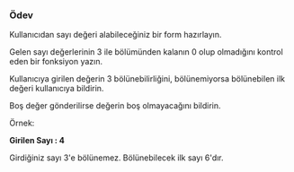 ### Ödev

Kullanıcıdan sayı değeri alabileceğiniz 
bir form hazırlayın. 

Gelen sayı değerlerinin 3 ile bölümünden kalanın 0 olup olmadığını kontrol eden bir fonksiyon yazın.

Kullanıcıya girilen değerin 3 bölünebilirliğini, bölünemiyorsa bölünebilen ilk değeri kullanıcıya bildirin.

Boş değer gönderilirse değerin boş olmayacağını bildirin.

Örnek:

**Girilen Sayı : 4**

Girdiğiniz sayı 3'e bölünemez. Bölünebilecek ilk sayı 6'dır.

